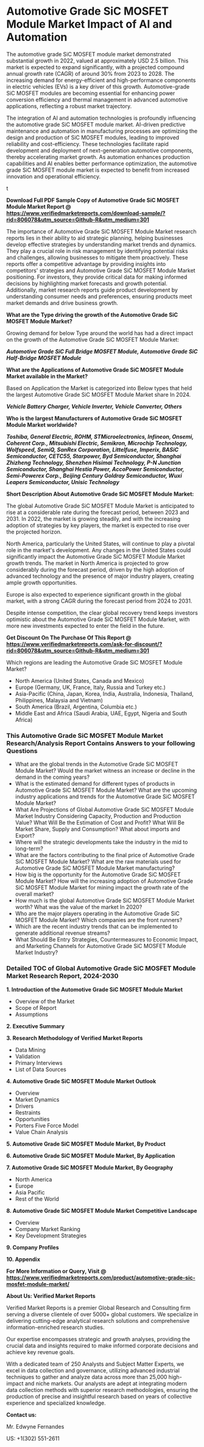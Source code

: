 <meta name="title" content="Global  Automotive Grade SiC MOSFET Module Market Impact of AI and Automation"><meta name="description" content="  The automotive grade SiC MOSFET module market demonstrated substantial growth in 2022, valued at approximately USD 2.5 billion. This market is expected to expand sig"><meta name="title" content=" Automotive Grade SiC MOSFET Module Market Size, Share, Scope, Trends, Growth, Opportunities, Analysis, Forecast"> <h1>Automotive Grade SiC MOSFET Module Market Impact of AI and Automation</h1> <p>The automotive grade SiC MOSFET module market demonstrated substantial growth in 2022, valued at approximately USD 2.5 billion. This market is expected to expand significantly, with a projected compound annual growth rate (CAGR) of around 30% from 2023 to 2028. The increasing demand for energy-efficient and high-performance components in electric vehicles (EVs) is a key driver of this growth. Automotive-grade SiC MOSFET modules are becoming essential for enhancing power conversion efficiency and thermal management in advanced automotive applications, reflecting a robust market trajectory.</p> <p>The integration of AI and automation technologies is profoundly influencing the automotive grade SiC MOSFET module market. AI-driven predictive maintenance and automation in manufacturing processes are optimizing the design and production of SiC MOSFET modules, leading to improved reliability and cost-efficiency. These technologies facilitate rapid development and deployment of next-generation automotive components, thereby accelerating market growth. As automation enhances production capabilities and AI enables better performance optimization, the automotive grade SiC MOSFET module market is expected to benefit from increased innovation and operational efficiency.</p> t</p><p id="" class=""><strong>Download Full PDF Sample Copy of Automotive Grade SiC MOSFET Module Market Report @ <a href="https://www.verifiedmarketreports.com/download-sample/?rid=806078&utm_source=Github-R&utm_medium=301" target="_blank">https://www.verifiedmarketreports.com/download-sample/?rid=806078&utm_source=Github-R&utm_medium=301</a></strong></p><p>The importance of&nbsp;Automotive Grade SiC MOSFET Module Market research reports lies in their ability to aid strategic planning, helping businesses develop effective strategies by understanding market trends and dynamics. They play a crucial role in risk management by identifying potential risks and challenges, allowing businesses to mitigate them proactively. These reports offer a competitive advantage by providing insights into competitors' strategies and Automotive Grade SiC MOSFET Module Market positioning. For investors, they provide critical data for making informed decisions by highlighting market forecasts and growth potential. Additionally, market research reports guide product development by understanding consumer needs and preferences, ensuring products meet market demands and drive business growth.</p><p><strong>What are the&nbsp;Type driving the growth of the Automotive Grade SiC MOSFET Module Market?</strong></p><p id="" class="">Growing demand for below Type around the world has had a direct impact on the growth of the Automotive Grade SiC MOSFET Module Market:</p><em><strong>Automotive Grade SiC Full Bridge MOSFET Module, Automotive Grade SiC Half-Bridge MOSFET Module</strong></em></p><strong>What are the&nbsp;Applications&nbsp;of Automotive Grade SiC MOSFET Module Market available in the Market?</strong></p><p id="" class="">Based on Application the Market is categorized into Below types that held the largest Automotive Grade SiC MOSFET Module Market share In 2024.</p><em><strong>Vehicle Battery Charger, Vehicle Inverter, Vehicle Converter, Others</strong></em></p><strong>Who is the largest Manufacturers of Automotive Grade SiC MOSFET Module Market worldwide?</strong></p><p><em><strong>Toshiba, General Electric, ROHM, STMicroelectronics, Infineon, Onsemi, Coherent Corp., Mitsubishi Electric, Semikron, Microchip Technology, Wolfspeed, SemiQ, SanRex Corporation, Littelfuse, Imperix, BASiC Semiconductor, CETC55, Starpower, Byd Semiconductor, Shanghai Zhizheng Technology, Shenzhen Hisimai Technology, P-N Junction Semiconductor, Shanghai Hestia Power, AccoPower Semiconductor, Semi-Powerex Corp., Beijing Century Goldray Semiconductor, Wuxi Leapers Semiconductor, Unisic Technology</strong></em></p><p id="" class=""><strong>Short Description About Automotive Grade SiC MOSFET Module Market:</strong></p><p>The global Automotive Grade SiC MOSFET Module Market is anticipated to rise at a considerable rate during the forecast period, between 2023 and 2031. In 2022, the market is growing steadily, and with the increasing adoption of strategies by key players, the market is expected to rise over the projected horizon.</p><p>North America, particularly the United States, will continue to play a pivotal role in the market's development. Any changes in the United States could significantly impact the Automotive Grade SiC MOSFET Module Market growth trends. The market in North America is projected to grow considerably during the forecast period, driven by the high adoption of advanced technology and the presence of major industry players, creating ample growth opportunities.</p><p>Europe is also expected to experience significant growth in the global market, with a strong CAGR during the forecast period from 2024 to 2031.</p><p>Despite intense competition, the clear global recovery trend keeps investors optimistic about the Automotive Grade SiC MOSFET Module Market, with more new investments expected to enter the field in the future.</p><p id="" class=""><strong>Get Discount On The Purchase Of This Report @ <a href="https://www.verifiedmarketreports.com/ask-for-discount/?rid=806078&utm_source=Github-R&utm_medium=301" target="_blank">https://www.verifiedmarketreports.com/ask-for-discount/?rid=806078&utm_source=Github-R&utm_medium=301</a></strong></p>Which regions are leading the Automotive Grade SiC MOSFET Module Market?</p><ul><li>North America (United States, Canada and Mexico)</li><li>Europe (Germany, UK, France, Italy, Russia and Turkey etc.)</li><li>Asia-Pacific (China, Japan, Korea, India, Australia, Indonesia, Thailand, Philippines, Malaysia and Vietnam)</li><li>South America (Brazil, Argentina, Columbia etc.)</li><li>Middle East and Africa (Saudi Arabia, UAE, Egypt, Nigeria and South Africa)</li></ul><h3 id="" class="">This Automotive Grade SiC MOSFET Module Market Research/Analysis Report Contains Answers to your following Questions</h3><ul><li>What are the global trends in the Automotive Grade SiC MOSFET Module Market? Would the market witness an increase or decline in the demand in the coming years?</li><li>What is the estimated demand for different types of products in Automotive Grade SiC MOSFET Module Market? What are the upcoming industry applications and trends for the Automotive Grade SiC MOSFET Module Market?</li><li>What Are Projections of Global Automotive Grade SiC MOSFET Module Market Industry Considering Capacity, Production and Production Value? What Will Be the Estimation of Cost and Profit? What Will Be Market Share, Supply and Consumption? What about imports and Export?</li><li>Where will the strategic developments take the industry in the mid to long-term?</li><li>What are the factors contributing to the final price of Automotive Grade SiC MOSFET Module Market? What are the raw materials used for Automotive Grade SiC MOSFET Module Market manufacturing?</li><li>How big is the opportunity for the Automotive Grade SiC MOSFET Module Market? How will the increasing adoption of Automotive Grade SiC MOSFET Module Market for mining impact the growth rate of the overall market?</li><li>How much is the global Automotive Grade SiC MOSFET Module Market worth? What was the value of the market In 2020?</li><li>Who are the major players operating in the Automotive Grade SiC MOSFET Module Market? Which companies are the front runners?</li><li>Which are the recent industry trends that can be implemented to generate additional revenue streams?</li><li>What Should Be Entry Strategies, Countermeasures to Economic Impact, and Marketing Channels for Automotive Grade SiC MOSFET Module Market Industry?</li></ul><h3 id="" class="">Detailed TOC of Global Automotive Grade SiC MOSFET Module Market Research Report, 2024-2030</h3><p id="" class=""><strong>1. Introduction of the Automotive Grade SiC MOSFET Module Market</strong></p><ul><li>Overview of the Market</li><li>Scope of Report</li><li>Assumptions</li></ul><p id="" class=""><strong>2. Executive Summary</strong></p><p id="" class=""><strong>3. Research Methodology of Verified Market Reports</strong></p><ul><li>Data Mining</li><li>Validation</li><li>Primary Interviews</li><li>List of Data Sources</li></ul><p id="" class=""><strong>4. Automotive Grade SiC MOSFET Module Market Outlook</strong></p><ul><li>Overview</li><li>Market Dynamics</li><li>Drivers</li><li>Restraints</li><li>Opportunities</li><li>Porters Five Force Model</li><li>Value Chain Analysis</li></ul><p id="" class=""><strong>5. Automotive Grade SiC MOSFET Module Market, By Product</strong></p><p id="" class=""><strong>6. Automotive Grade SiC MOSFET Module Market, By Application</strong></p><p id="" class=""><strong>7. Automotive Grade SiC MOSFET Module Market, By Geography</strong></p><ul><li>North America</li><li>Europe</li><li>Asia Pacific</li><li>Rest of the World</li></ul><p id="" class=""><strong>8. Automotive Grade SiC MOSFET Module Market Competitive Landscape</strong></p><ul><li>Overview</li><li>Company Market Ranking</li><li>Key Development Strategies</li></ul><p id="" class=""><strong>9. Company Profiles</strong></p><p id="" class=""><strong>10. Appendix</strong></p><p id="" class=""><strong>For More Information or Query, Visit @ <a href="https://www.verifiedmarketreports.com/product/automotive-grade-sic-mosfet-module-market/" target="_blank">https://www.verifiedmarketreports.com/product/automotive-grade-sic-mosfet-module-market/</a></strong></p><p id="" class=""><strong>About Us: Verified Market Reports</strong></p><p id="" class="">Verified Market Reports is a premier Global Research and Consulting firm serving a diverse clientele of over 5000+ global customers. We specialize in delivering cutting-edge analytical research solutions and comprehensive information-enriched research studies.</p><p id="" class="">Our expertise encompasses strategic and growth analyses, providing the crucial data and insights required to make informed corporate decisions and achieve key revenue goals.</p><p id="" class="">With a dedicated team of 250 Analysts and Subject Matter Experts, we excel in data collection and governance, utilizing advanced industrial techniques to gather and analyze data across more than 25,000 high-impact and niche markets. Our analysts are adept at integrating modern data collection methods with superior research methodologies, ensuring the production of precise and insightful research based on years of collective experience and specialized knowledge.</p><p id="" class=""><strong>Contact us:</strong></p><p id="" class="">Mr. Edwyne Fernandes</p><p id="" class="">US: +1(302) 551-2611</p>